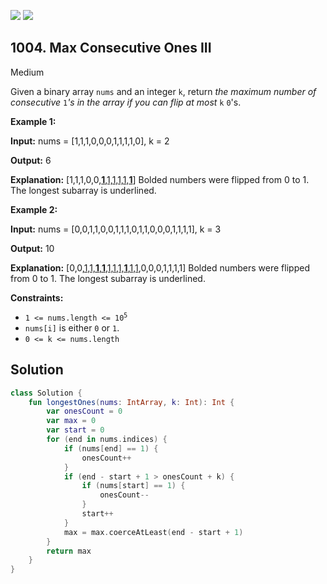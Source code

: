 [![](https://img.shields.io/github/stars/javadev/LeetCode-in-Kotlin?label=Stars&style=flat-square)](https://github.com/javadev/LeetCode-in-Kotlin)
[![](https://img.shields.io/github/forks/javadev/LeetCode-in-Kotlin?label=Fork%20me%20on%20GitHub%20&style=flat-square)](https://github.com/javadev/LeetCode-in-Kotlin/fork)

## 1004\. Max Consecutive Ones III

Medium

Given a binary array `nums` and an integer `k`, return _the maximum number of consecutive_ `1`_'s in the array if you can flip at most_ `k` `0`'s.

**Example 1:**

**Input:** nums = [1,1,1,0,0,0,1,1,1,1,0], k = 2

**Output:** 6

**Explanation:** [1,1,1,0,0,<ins>**1**,1,1,1,1,**1**</ins>] Bolded numbers were flipped from 0 to 1. The longest subarray is underlined.

**Example 2:**

**Input:** nums = [0,0,1,1,0,0,1,1,1,0,1,1,0,0,0,1,1,1,1], k = 3

**Output:** 10

**Explanation:** [0,0,<ins>1,1,**1**,**1**,1,1,1,**1**,1,1</ins>,0,0,0,1,1,1,1] Bolded numbers were flipped from 0 to 1. The longest subarray is underlined.

**Constraints:**

*   <code>1 <= nums.length <= 10<sup>5</sup></code>
*   `nums[i]` is either `0` or `1`.
*   `0 <= k <= nums.length`

## Solution

```kotlin
class Solution {
    fun longestOnes(nums: IntArray, k: Int): Int {
        var onesCount = 0
        var max = 0
        var start = 0
        for (end in nums.indices) {
            if (nums[end] == 1) {
                onesCount++
            }
            if (end - start + 1 > onesCount + k) {
                if (nums[start] == 1) {
                    onesCount--
                }
                start++
            }
            max = max.coerceAtLeast(end - start + 1)
        }
        return max
    }
}
```